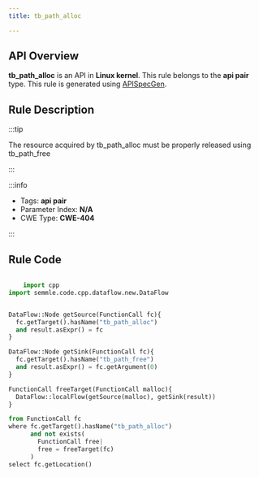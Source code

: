 ```yaml
---
title: tb_path_alloc

---
```



## API Overview
**tb_path_alloc** is an API in **Linux kernel**. This rule belongs to the **api pair** type. This rule is generated using [APISpecGen](../../tools/APISpecGen).
## Rule Description

:::tip

The resource acquired by tb_path_alloc must be properly released using tb_path_free

:::

:::info

- Tags: **api pair**
- Parameter Index: **N/A**
- CWE Type: **CWE-404**

:::

## Rule Code
```python

    import cpp
import semmle.code.cpp.dataflow.new.DataFlow


DataFlow::Node getSource(FunctionCall fc){
  fc.getTarget().hasName("tb_path_alloc")
  and result.asExpr() = fc
}

DataFlow::Node getSink(FunctionCall fc){
  fc.getTarget().hasName("tb_path_free")
  and result.asExpr() = fc.getArgument(0)
}

FunctionCall freeTarget(FunctionCall malloc){
  DataFlow::localFlow(getSource(malloc), getSink(result))
}

from FunctionCall fc
where fc.getTarget().hasName("tb_path_alloc")
      and not exists(
        FunctionCall free| 
        free = freeTarget(fc)
      )
select fc.getLocation()

    
```